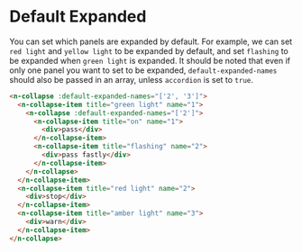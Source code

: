 # Default Expanded

You can set which panels are expanded by default. For example, we can set `red light` and `yellow light` to be expanded by default, and set `flashing` to be expanded when `green light` is expanded. It should be noted that even if only one panel you want to set to be expanded, `default-expanded-names` should also be passed in an array, unless `accordion` is set to `true`.

```html
<n-collapse :default-expanded-names="['2', '3']">
  <n-collapse-item title="green light" name="1">
    <n-collapse :default-expanded-names="['2']">
      <n-collapse-item title="on" name="1">
        <div>pass</div>
      </n-collapse-item>
      <n-collapse-item title="flashing" name="2">
        <div>pass fastly</div>
      </n-collapse-item>
    </n-collapse>
  </n-collapse-item>
  <n-collapse-item title="red light" name="2">
    <div>stop</div>
  </n-collapse-item>
  <n-collapse-item title="amber light" name="3">
    <div>warn</div>
  </n-collapse-item>
</n-collapse>
```
